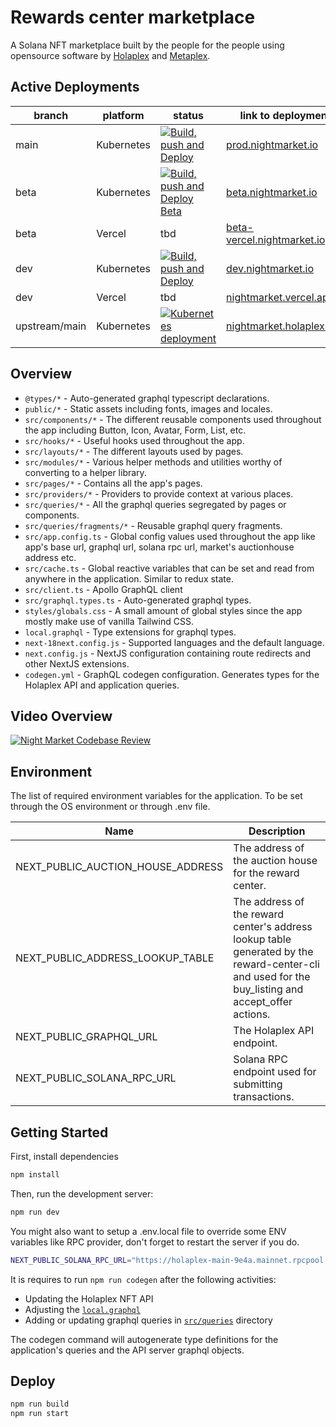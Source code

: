 # Rewards center marketplace

A Solana NFT marketplace built by the people for the people using opensource software by [Holaplex](https://holaplex.com/) and [Metaplex](https://metaplex.com/).

## Active Deployments

| branch | platform | status | link to deployment |
| --- | --- | --- | --- |
| main | Kubernetes | [![Build, push and Deploy](https://github.com/motleylabs/nightmarket/actions/workflows/main.yml/badge.svg?branch=main)](https://github.com/motleylabs/nightmarket/actions/workflows/main.yml) | [prod.nightmarket.io](https://prod.nightmarket.io/) |
| beta | Kubernetes | [![Build, push and Deploy Beta](https://github.com/motleylabs/nightmarket/actions/workflows/beta.yaml/badge.svg?branch=beta)](https://github.com/motleylabs/nightmarket/actions/workflows/beta.yaml) | [beta.nightmarket.io](https://beta.nightmarket.io/) |
| beta | Vercel | tbd | [beta-vercel.nightmarket.io](https://beta-vercel.nightmarket.io/) |
| dev | Kubernetes | [![Build, push and Deploy](https://github.com/motleylabs/nightmarket/actions/workflows/main.yml/badge.svg?branch=dev)](https://github.com/motleylabs/nightmarket/actions/workflows/main.yml) | [dev.nightmarket.io](https://dev.nightmarket.io/) |
| dev | Vercel | tbd | [nightmarket.vercel.app](https://nightmarket.vercel.app/) |
| upstream/main | Kubernetes | [![Kubernetes deployment](https://github.com/holaplex/dao-marketplace/actions/workflows/main.yml/badge.svg?branch=main)](https://github.com/holaplex/dao-marketplace/actions/workflows/main.yml) | [nightmarket.holaplex.dev](https://nightmarket.holaplex.dev/)

## Overview

- `@types/*` - Auto-generated graphql typescript declarations.
- `public/*` - Static assets including fonts, images and locales.
- `src/components/*` - The different reusable components used throughout the app including Button, Icon, Avatar, Form, List, etc.
- `src/hooks/*` - Useful hooks used throughout the app.
- `src/layouts/*` - The different layouts used by pages.
- `src/modules/*` - Various helper methods and utilities worthy of converting to a helper library.
- `src/pages/*` - Contains all the app's pages.
- `src/providers/*` - Providers to provide context at various places.
- `src/queries/*` - All the graphql queries segregated by pages or components.
- `src/queries/fragments/*` - Reusable graphql query fragments.
- `src/app.config.ts` - Global config values used throughout the app like app's base url, graphql url, solana rpc url, market's auctionhouse address etc.
- `src/cache.ts` - Global reactive variables that can be set and read from anywhere in the application. Similar to redux state.
- `src/client.ts` - Apollo GraphQL client
- `src/graphql.types.ts` - Auto-generated graphql types.
- `styles/globals.css` - A small amount of global styles since the app mostly make use of vanilla Tailwind CSS.
- `local.graphql` - Type extensions for graphql types.
- `next-18next.config.js` - Supported languages and the default language.
- `next.config.js` - NextJS configuration containing route redirects and other NextJS extensions.
- `codegen.yml` - GraphQL codegen configuration. Generates types for the Holaplex API and application queries.

## Video Overview

[![Night Market Codebase Review](https://cdn.loom.com/sessions/thumbnails/df21609222da4259bf9353b8f8a885ff-with-play.gif)](https://www.loom.com/embed/df21609222da4259bf9353b8f8a885ff)

## Environment

The list of required environment variables for the application. To be set through the OS environment or through .env file.

| Name | Description |
|------|-------------|
| NEXT_PUBLIC_AUCTION_HOUSE_ADDRESS | The address of the auction house for the reward center. |
| NEXT_PUBLIC_ADDRESS_LOOKUP_TABLE | The address of the reward center's address lookup table generated by the reward-center-cli and used for the buy_listing and accept_offer actions. |
| NEXT_PUBLIC_GRAPHQL_URL |  The Holaplex API endpoint. |
| NEXT_PUBLIC_SOLANA_RPC_URL| Solana RPC endpoint used for submitting transactions. |

## Getting Started

First, install dependencies

```bash
npm install
```

Then, run the development server:

```bash
npm run dev
```

You might also want to setup a .env.local file to override some ENV variables like RPC provider, don't forget to restart the server if you do.

```bash
NEXT_PUBLIC_SOLANA_RPC_URL="https://holaplex-main-9e4a.mainnet.rpcpool.com/[...api_key]"
```

It is requires to run `npm run codegen` after the following activities:

- Updating the Holaplex NFT API
- Adjusting the [`local.graphql`](https://github.com/holaplex/dao-marketplace/blob/main/local.graphql)
- Adding or updating graphql queries in [`src/queries`](https://github.com/holaplex/dao-marketplace/blob/main/src/queries) directory

The codegen command will autogenerate type definitions for the application's queries and the API server graphql objects.

## Deploy

```bash
npm run build
npm run start
```
